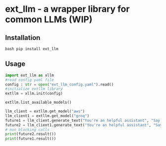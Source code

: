 # ext_llm - a wrapper library for common LLMs (WIP)
## Installation
```bash pip install ext_llm```
## Usage
```python
import ext_llm as xllm
#read config yaml file
config : str = open("ext_llm_config.yaml").read()
#initialize extllm library
extllm = xllm.init(config)

extllm.list_available_models()

llm_client = extllm.get_model("aws")
llm_client1 = extllm.get_model("groq")
future1 = llm_client.generate_text("You're an helpful assistant", "Say hello world", 10, 0.5)
future2 = llm_client1.generate_text("You're an helpful assistant", "Say hello world", 10, 0.5)
# non blocking calls
print(future2.result())
print(future1.result())

